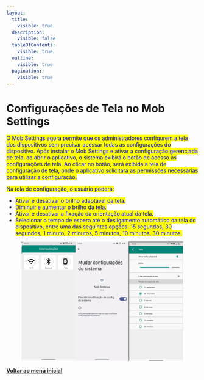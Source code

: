 ```yaml
---
layout:
  title:
    visible: true
  description:
    visible: false
  tableOfContents:
    visible: true
  outline:
    visible: true
  pagination:
    visible: true
---
```


# Configurações de Tela no Mob Settings

<mark style="color:blue;">O Mob Settings agora permite que os administradores configurem a tela dos dispositivos sem precisar acessar todas as configurações do dispositivo. Após instalar o Mob Settings e ativar a configuração gerenciada de tela, ao abrir o aplicativo, o sistema exibirá o botão de acesso às configurações de tela. Ao clicar no botão, será exibida a tela de configuração de tela, onde o aplicativo solicitará as permissões necessárias para utilizar a configuração.</mark>

<mark style="color:blue;">Na tela de configuração, o usuário poderá:</mark>

* <mark style="color:blue;">Ativar e desativar o brilho adaptável da tela.</mark>
* <mark style="color:blue;">Diminuir e aumentar o brilho da tela.</mark>
* <mark style="color:blue;">Ativar e desativar a fixação da orientação atual da tela.</mark>
* <mark style="color:blue;">Selecionar o tempo de espera até o desligamento automático da tela do dispositivo, entre uma das seguintes opções: 15 segundos, 30 segundos, 1 minuto, 2 minutos, 5 minutos, 10 minutos, 30 minutos.</mark>

<figure><img src="../../.gitbook/assets/image (228).png" alt=""><figcaption></figcaption></figure>

[**Voltar ao menu inicial**](./)
